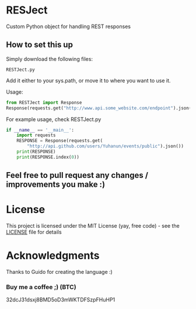 # RESJect
Custom Python object for handling REST responses

## How to set this up ##
Simply download the following files:
```
RESTJect.py
```

Add it either to your sys.path, or move it to where you want to use it.

Usage:
```py
from RESTJect import Response
Response(requests.get("http://www.api.some_website.com/endpoint").json())
```

For example usage, check RESTJect.py

```py
if __name__ == '__main__':
    import requests
    RESPONSE = Response(requests.get(
        "http://api.github.com/users/Yuhanun/events/public").json())
    print(RESPONSE)
    print(RESPONSE.index(0))

```

## Feel free to pull request any changes / improvements you make :) ##

# License #
This project is licensed under the MIT License (yay, free code) - see the [LICENSE](https://github.com/Yuhanun/RESJect/blob/master/LICENSE) file for details

# Acknowledgments #
Thanks to Guido for creating the language :)

### Buy me a coffee ;) (BTC) ###
32dcJ31dsxj8BMD5oD3mWKTDFSzpFHuHP1
